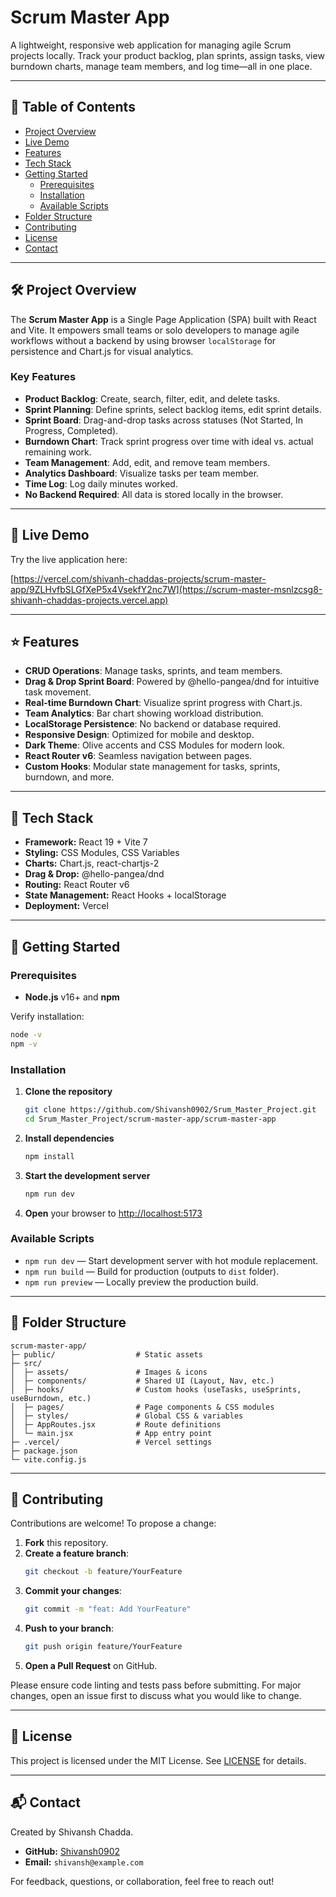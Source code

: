 # Scrum Master App

A lightweight, responsive web application for managing agile Scrum projects locally. Track your product backlog, plan sprints, assign tasks, view burndown charts, manage team members, and log time—all in one place.

---

## 📖 Table of Contents

- [Project Overview](#project-overview)
- [Live Demo](#live-demo)
- [Features](#features)
- [Tech Stack](#tech-stack)
- [Getting Started](#getting-started)
    - [Prerequisites](#prerequisites)
    - [Installation](#installation)
    - [Available Scripts](#available-scripts)
- [Folder Structure](#folder-structure)
- [Contributing](#contributing)
- [License](#license)
- [Contact](#contact)

---

## 🛠 Project Overview

The **Scrum Master App** is a Single Page Application (SPA) built with React and Vite. It empowers small teams or solo developers to manage agile workflows without a backend by using browser `localStorage` for persistence and Chart.js for visual analytics.

### Key Features

- **Product Backlog**: Create, search, filter, edit, and delete tasks.
- **Sprint Planning**: Define sprints, select backlog items, edit sprint details.
- **Sprint Board**: Drag-and-drop tasks across statuses (Not Started, In Progress, Completed).
- **Burndown Chart**: Track sprint progress over time with ideal vs. actual remaining work.
- **Team Management**: Add, edit, and remove team members.
- **Analytics Dashboard**: Visualize tasks per team member.
- **Time Log**: Log daily minutes worked.
- **No Backend Required**: All data is stored locally in the browser.

---

## 🚀 Live Demo

Try the live application here:

[https://vercel.com/shivanh-chaddas-projects/scrum-master-app/9ZLHvfbSLGfXeP5x4VsekfY2nc7W](https://scrum-master-msnlzcsg8-shivanh-chaddas-projects.vercel.app)

---

## ⭐ Features

- **CRUD Operations**: Manage tasks, sprints, and team members.
- **Drag & Drop Sprint Board**: Powered by @hello-pangea/dnd for intuitive task movement.
- **Real-time Burndown Chart**: Visualize sprint progress with Chart.js.
- **Team Analytics**: Bar chart showing workload distribution.
- **LocalStorage Persistence**: No backend or database required.
- **Responsive Design**: Optimized for mobile and desktop.
- **Dark Theme**: Olive accents and CSS Modules for modern look.
- **React Router v6**: Seamless navigation between pages.
- **Custom Hooks**: Modular state management for tasks, sprints, burndown, and more.

---

## 🧰 Tech Stack

- **Framework:** React 19 + Vite 7
- **Styling:** CSS Modules, CSS Variables
- **Charts:** Chart.js, react-chartjs-2
- **Drag & Drop:** @hello-pangea/dnd
- **Routing:** React Router v6
- **State Management:** React Hooks + localStorage
- **Deployment:** Vercel

---

## 🎯 Getting Started

### Prerequisites

- **Node.js** v16+ and **npm**

Verify installation:

```bash
node -v
npm -v
```

### Installation

1. **Clone the repository**

     ```bash
     git clone https://github.com/Shivansh0902/Srum_Master_Project.git
     cd Srum_Master_Project/scrum-master-app/scrum-master-app
     ```

2. **Install dependencies**

     ```bash
     npm install
     ```

3. **Start the development server**

     ```bash
     npm run dev
     ```

4. **Open** your browser to [http://localhost:5173](http://localhost:5173)

### Available Scripts

- `npm run dev` — Start development server with hot module replacement.
- `npm run build` — Build for production (outputs to `dist` folder).
- `npm run preview` — Locally preview the production build.

---

## 📁 Folder Structure

```
scrum-master-app/
├─ public/                  # Static assets
├─ src/
│  ├─ assets/               # Images & icons
│  ├─ components/           # Shared UI (Layout, Nav, etc.)
│  ├─ hooks/                # Custom hooks (useTasks, useSprints, useBurndown, etc.)
│  ├─ pages/                # Page components & CSS modules
│  ├─ styles/               # Global CSS & variables
│  ├─ AppRoutes.jsx         # Route definitions
│  └─ main.jsx              # App entry point
├─ .vercel/                 # Vercel settings
├─ package.json
└─ vite.config.js
```

---

## 🤝 Contributing

Contributions are welcome! To propose a change:

1. **Fork** this repository.
2. **Create a feature branch**:
     ```bash
     git checkout -b feature/YourFeature
     ```
3. **Commit your changes**:
     ```bash
     git commit -m "feat: Add YourFeature"
     ```
4. **Push to your branch**:
     ```bash
     git push origin feature/YourFeature
     ```
5. **Open a Pull Request** on GitHub.

Please ensure code linting and tests pass before submitting. For major changes, open an issue first to discuss what you would like to change.

---

## 📜 License

This project is licensed under the MIT License. See [LICENSE](LICENSE) for details.

---

## 📬 Contact

Created by Shivansh Chadda.

- **GitHub:** [Shivansh0902](https://github.com/Shivansh0902)
- **Email:** `shivansh@example.com`

For feedback, questions, or collaboration, feel free to reach out!

